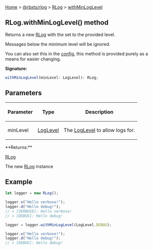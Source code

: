 [Home](./index.md) &gt; [@rbxts/rlog](./rlog.md) &gt; [RLog](./rlog.rlog.md) &gt;
[withMinLogLevel](./rlog.rlog.withminloglevel.md)

## RLog.withMinLogLevel() method

Returns a new [RLog](./rlog.rlog.md) with the set to the provided level.

Messages below the minimum level will be ignored.

You can also set this in the [config](./rlog.rlogconfig.md)<!-- -->, this method is provided purely as a means for
easier changing.

**Signature:**

```typescript
withMinLogLevel(minLevel: LogLevel): RLog;
```

## Parameters

<table><thead><tr><th>

Parameter

</th><th>

Type

</th><th>

Description

</th></tr></thead>
<tbody><tr><td>

minLevel

</td><td>

[LogLevel](./rlog.loglevel.md)

</td><td>

The [LogLevel](./rlog.loglevel.md) to allow logs for.

</td></tr>
</tbody></table>
**Returns:**

[RLog](./rlog.rlog.md)

The new [RLog](./rlog.rlog.md) instance

## Example

```ts
let logger = new RLog();

logger.v("Hello verbose!");
logger.d("Hello debug!");
// > [VERBOSE]: Hello verbose!
// > [DEBUG]: Hello debug!

logger = logger.withMinLogLevel(LogLevel.DEBUG);

logger.v("Hello verbose!");
logger.d("Hello debug!");
// > [DEBUG]: Hello debug!
```
